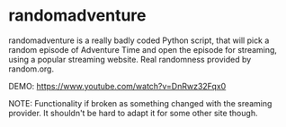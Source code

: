 # randomadventure
randomadventure is a really badly coded Python script, that will pick a random episode of Adventure Time and open the episode for streaming, using a popular streaming website. Real randomness provided by random.org.

DEMO:
https://www.youtube.com/watch?v=DnRwz32Fqx0

NOTE: Functionality if broken as something changed with the sreaming provider. It shouldn't be hard to adapt it for some other site though.
